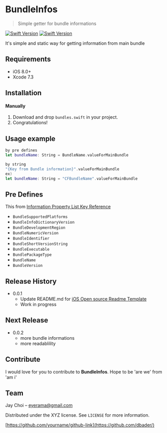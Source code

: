 # BundleInfos
> Simple getter for bundle informations

[![Swift Version][swift-image-2.0]][swift-url]
[![Swift Version][swift-image]][swift-url]

It's simple and static way for getting information from main bundle

## Requirements

- iOS 8.0+
- Xcode 7.3

## Installation

#### Manually
1. Download and drop ```bundles.swift``` in your project.  
2. Congratulations!  

## Usage example

```swift
by pre defines
let bundleName: String = BundleName.valueForMainBundle

by string
"{Key from Bundle information}".valueForMainBundle
ex)
let bundleName: String = "CFBundleName".valueForMainBundle
```

## Pre Defines
This from [Information Property List Key Reference](https://developer.apple.com/library/ios/documentation/General/Reference/InfoPlistKeyReference/Articles/CoreFoundationKeys.html#//apple_ref/doc/uid/20001431-102088)

- `BundleSupportedPlatforms`
- `BundleInfoDictionaryVersion`
- `BundleDevelopmentRegion`
- `BundleNumericVersion`
- `BundleIdentifier`
- `BundleShortVersionString`
- `BundleExecutable`
- `BundlePackageType`
- `BundleName`
- `BundleVersion`


## Release History

* 0.0.1
    * Update README.md for [iOS Open source Readme Template](https://github.com/awesome-labs/iOS-readme-template)
    * Work in progress

## Next Release
* 0.0.2
    * more bundle informations
    * more readablility

## Contribute

I would love for you to contribute to **BundleInfos**. Hope to be 'are we' from 'am i'

## Team

Jay Choi – eyerama@gmail.com

Distributed under the XYZ license. See ``LICENSE`` for more information.

[https://github.com/yourname/github-link](https://github.com/dbader/)

[swift-image-2.0]:https://img.shields.io/badge/swift-2.0-orange.svg
[swift-image]:https://img.shields.io/badge/swift-3.0-orange.svg
[swift-url]: https://swift.org/
